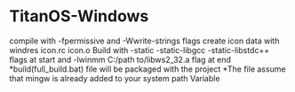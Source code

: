 # TitanOS-Windows
compile with -fpermissive and -Wwrite-strings flags
create icon data with windres icon.rc icon.o
Build with -static -static-libgcc -static-libstdc++ flags at start and -lwinmm C:/path to/libws2_32.a flag at end
*build(full_build.bat) file will be packaged with the project
*The file assume that mingw is already added to your system path Variable 
